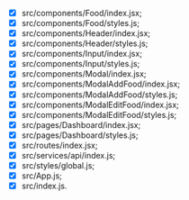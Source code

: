 - [x] src/components/Food/index.jsx;
- [x] src/components/Food/styles.js;
- [x] src/components/Header/index.jsx;
- [x] src/components/Header/styles.js;
- [x] src/components/Input/index.jsx;
- [x] src/components/Input/styles.js;
- [x] src/components/Modal/index.jsx;
- [x] src/components/ModalAddFood/index.jsx;
- [x] src/components/ModalAddFood/styles.js;
- [x] src/components/ModalEditFood/index.jsx;
- [x] src/components/ModalEditFood/styles.js;
- [x] src/pages/Dashboard/index.jsx;
- [x] src/pages/Dashboard/styles.js;
- [x] src/routes/index.jsx;
- [x] src/services/api/index.js;
- [x] src/styles/global.js;
- [x] src/App.js;
- [x] src/index.js.